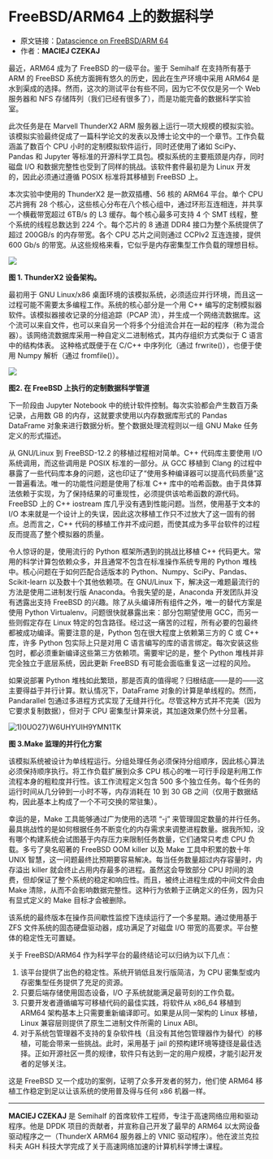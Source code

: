 # FreeBSD/ARM64 上的数据科学

- 原文链接：[Datascience on FreeBSD/ARM 64](https://freebsdfoundation.org/wp-content/uploads/2022/04/Data-Science-on-FreeBSDARM64.pdf)
- 作者：**MACIEJ CZEKAJ**

最近，ARM64 成为了 FreeBSD 的一级平台。鉴于 Semihalf 在支持所有基于 ARM 的 FreeBSD 系统方面拥有悠久的历史，因此在生产环境中采用 ARM64 是水到渠成的选择。然而，这次的测试平台有些不同，因为它不仅仅是另一个 Web 服务器和 NFS 存储阵列（我们已经有很多了），而是功能完备的数据科学实验室。

此次任务是在 Marvell ThunderX2 ARM 服务器上运行一项大规模的模拟实验。该模拟实验最终促成了一篇科学论文的发表以及博士论文中的一个章节。工作负载涵盖了数百个 CPU 小时的定制模拟软件运行，同时还使用了诸如 SciPy、Pandas 和 Jupyter 等标准的开源科学工具包。模拟系统的主要瓶颈是内存，同时磁盘 I/O 和数据完整性也受到了同样的挑战。该软件套件最初是为 Linux 开发的，因此必须通过遵循 POSIX 标准将其移植到 FreeBSD 上。

本次实验中使用的 ThunderX2 是一款双插槽、56 核的 ARM64 平台。单个 CPU 芯片拥有 28 个核心，这些核心分布在八个核心组中，通过环形互连相连，并共享一个横截带宽超过 6TB/s 的 L3 缓存。每个核心最多可支持 4 个 SMT 线程，整个系统的线程总数达到 224 个。每个芯片的 8 通道 DDR4 接口为整个系统提供了超过 200GB/s 的内存带宽。各个 CPU 芯片之间则通过 CCPIv2 互连连接，提供 600 Gb/s 的带宽。从这些规格来看，它似乎是内存密集型工作负载的理想目标。

![](https://github.com/user-attachments/assets/3de1f087-3fbd-4322-9349-5c308c604ce1)

**图 1. ThunderX2 设备架构。**

最初用于 GNU Linux/x86 桌面环境的该模拟系统，必须适应并行环境，而且这一过程可能不需要太多编程工作。系统的核心部分是一个用 C++ 编写的定制模拟器软件。该模拟器接收记录的分组追踪（PCAP 流），并生成一个网络流数据库。这个流可以来自文件，也可以来自另一个将多个分组流合并在一起的程序（称为混合器）。该网络流数据库采用一种自定义二进制格式，其内存组织方式类似于 C 语言中的结构体表。 这种格式既便于在 C/C++ 中序列化（通过 frwrite()），也便于使用 Numpy 解析（通过 fromfile()）。

![](https://github.com/user-attachments/assets/3c8406d5-1c7e-450d-a0fb-45fc3a40f4d5)

**图2. 在 FreeBSD 上执行的定制数据科学管道**

下一阶段由 Jupyter Notebook 中的统计软件控制。每次实验都会产生数百万条记录，占用数 GB 的内存，这就要求使用以内存数据库形式的 Pandas DataFrame 对象来进行数据分析。整个数据处理流程则以一组 GNU Make 任务定义的形式描述。

从 GNU/Linux 到 FreeBSD-12.2 的移植过程相对简单。C++ 代码库主要使用 I/O 系统调用，而这些调用是 POSIX 标准的一部分。从 GCC 移植到 Clang 的过程中暴露了一些代码库本身的问题，这也印证了“使用多种编译器可以提高代码质量”这一普遍看法。唯一的功能性问题是使用了标准 C++ 库中的哈希函数。由于具体算法依赖于实现，为了保持结果的可重现性，必须提供该哈希函数的源代码。FreeBSD 上的 C++ iostream 库几乎没有遇到性能问题。当然，使用基于文本的 I/O 本来就是一个设计上的失误，因此这次移植工作只不过放大了这一固有的弱点。总而言之，C++ 代码的移植工作并不成问题，而使其成为多平台软件的过程反而提高了整个模拟器的质量。

令人惊讶的是，使用流行的 Python 框架所遇到的挑战比移植 C++ 代码更大。常用的科学计算包依赖众多，并且通常不包含在标准操作系统专用的 Python 堆栈中。核心问题在于如何匹配合适版本的 Python、Numpy、SciPy、Pandas、Scikit-learn 以及数十个其他依赖项。在 GNU/Linux 下，解决这一难题最流行的方法是使用二进制发行版 Anaconda。令我失望的是，Anaconda 开发团队并没有透露出支持 FreeBSD 的兴趣。除了从头编译所有组件之外，唯一的替代方案是使用 Python Virtualenv。问题很快就暴露出来：部分包期望使用 GCC，而另一些则假定存在 Linux 特定的包含路径。经过这一痛苦的过程，所有必要的包最终都被成功编译。需要注意的是，Python 包在很大程度上依赖第三方的 C 或 C++ 库，许多 Python 包实际上只是对用 C 语言编写的库的语言绑定。每次安装这些包时，都必须重新编译这些第三方依赖项。需要牢记的是，整个 Python 堆栈并非完全独立于底层系统，因此更新 FreeBSD 有可能会面临重复这一过程的风险。

如果说部署 Python 堆栈如此繁琐，那是否真的值得呢？归根结底——是的——这主要得益于并行计算。默认情况下，DataFrame 对象的计算是单线程的。然而，Pandarallel 包通过多进程方式实现了无缝并行化。尽管这种方式并不完美（因为它要求复制数据），但对于 CPU 密集型计算来说，其加速效果仍然十分显著。

![1)0UO27}W6UHYUIH9YMN1TK](https://github.com/user-attachments/assets/403adffa-d2f2-4398-858d-d79b9db770b4)

**图 3.Make 监理的并行化方案**

该模拟系统被设计为单线程运行。分组处理任务必须保持分组顺序，因此核心算法必须保持顺序执行。将工作负载扩展到众多 CPU 核心的唯一可行手段是利用工作流程本身的粗粒度并行性。该工作流程定义包含 500 多个独立任务。每个任务的运行时间从几分钟到一小时不等，内存消耗在 10 到 30 GB 之间（仅用于数据结构，因此基本上构成了一个不可交换的常驻集）。

幸运的是，Make 工具能够通过广为使用的选项 “-j” 来管理固定数量的并行任务。最具挑战性的是如何根据任务不断变化的内存需求来调整进程数量。据我所知，没有哪个构建系统会试图基于内存压力来限制任务数量，它们通常只考虑 CPU 负载。多亏了臭名昭著的 FreeBSD OOM killer 以及 Make 工具中积累的数十年 UNIX 智慧，这一问题最终比预期要容易解决。每当任务数量超过内存容量时，内存溢出 killer 就会终止占用内存最多的进程。虽然这会导致部分 CPU 时间的浪费，但却保证了整个系统的稳定和响应性。而且，被终止进程生成的中间文件会由 Make 清除，从而不会影响数据完整性。这种行为依赖于正确定义的任务，因为只有显式定义的 Make 目标才会被删除。

该系统的最终版本在操作员间歇性监控下连续运行了一个多星期。通过使用基于 ZFS 文件系统的固态硬盘驱动器，成功满足了对磁盘 I/O 带宽的高要求。平台整体的稳定性无可置疑。

关于 FreeBSD/ARM64 作为科学平台的最终结论可以归纳为以下几点：  
1. 该平台提供了出色的稳定性。系统开销低且发行版简洁，为 CPU 密集型或内存密集型任务提供了充足的资源。  
2. 只要后端存储使用固态设备，I/O 子系统就能满足最苛刻的工作负载。  
3. 只要开发者遵循编写可移植代码的最佳实践，将软件从 x86_64 移植到 ARM64 架构基本上只需要重新编译即可。如果是从同一架构的 Linux 移植，Linux 兼容层则提供了原生二进制文件所需的 Linux ABI。  
4. 对于系统包管理器不支持的复杂软件栈（且没有其他包管理器作为替代）的移植，可能会带来一些挑战。此时，采用基于 jail 的预构建环境等捷径是最佳选择。正如开源社区一贯的规律，软件只有达到一定的用户规模，才能引起开发者的足够关注。

这是 FreeBSD 又一个成功的案例，证明了众多开发者的努力，他们使 ARM64 移植工作稳定到足以让该系统的使用普及得与任何 x86 机器一样。

---

**MACIEJ CZEKAJ** 是 Semihalf 的首席软件工程师，专注于高速网络应用和驱动程序。他是 DPDK 项目的贡献者，并宣称自己开发了最早的 ARM64 以太网设备驱动程序之一（ThunderX ARM64 服务器上的 VNIC 驱动程序）。他在波兰克拉科夫 AGH 科技大学完成了关于高速网络加速的计算机科学博士课程。

